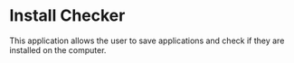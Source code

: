 # Install Checker
This application allows the user to save applications and check if they are installed on the computer.
